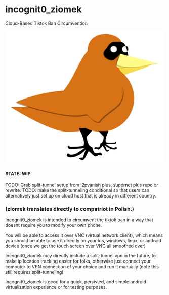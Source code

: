 # incognit0_ziomek
Cloud-Based Tiktok Ban Circumvention

[![incognit0_ziomek youtube](media/incognit0_ziomek.png)](https://www.youtube.com/shorts/781yoclzkcg)


#### STATE: WIP
TODO: Grab split-tunnel setup from i2pvanish plus, supernet plus repo or rewrite.
TODO: make the split-tunneling conditional so that users can alternatively just set up on cloud host that is already in different country.




### (ziomek translates directly to compatriot in Polish.)


Incognit0_ziomek is intended to circumvent the tiktok ban in a way that doesnt require you to modify your own phone.



You will be able to access it over VNC (virtual network client), which means you should be able to use it directly on your ios, windows, linux, or android device (once we get the touch screen over VNC all smoothed over)

Incognit0_ziomek may directly include a split-tunnel vpn in the future, to make ip location tracking easier for folks, otherwise just connect your computer to VPN connection of your choice and run it manually (note this still requires split-tunneling)

Incognit0_ziomek is good for a quick, persisted, and simple android virtualization experience or for testing purposes.

